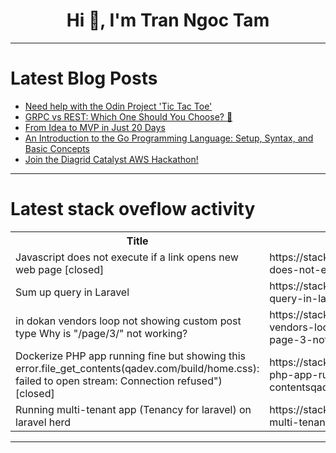 <h1 align="center">Hi 👋, I'm Tran Ngoc Tam</h1>

---

# Latest Blog Posts 
<!-- BLOG-POST-LIST:START -->
- [Need help with the Odin Project &#39;Tic Tac Toe&#39;](https://dev.to/brightanyawe/need-help-with-the-odin-project-tic-tac-toe-2gim)
- [GRPC vs REST: Which One Should You Choose? 🚨](https://dev.to/bytehide/grpc-vs-rest-which-one-should-you-choose-nid)
- [From Idea to MVP in Just 20 Days](https://dev.to/salmandotweb/from-idea-to-mvp-in-just-20-days-2m46)
- [An Introduction to the Go Programming Language: Setup, Syntax, and Basic Concepts](https://dev.to/ankitakanchan/an-introduction-to-the-go-programming-language-setup-syntax-and-basic-concepts-53gh)
- [Join the Diagrid Catalyst AWS Hackathon!](https://dev.to/diagrid/join-the-diagrid-catalyst-aws-hackathon-4849)
<!-- BLOG-POST-LIST:END -->

---

# Latest stack oveflow activity
<table>
  <tr><th>Title</th><th>Link</th></tr>
  <!-- STACKOVERFLOW:START --><tr><td>Javascript does not execute if a link opens new web page [closed]</td><td>https://stackoverflow.com/questions/78401522/javascript-does-not-execute-if-a-link-opens-new-web-page</td></tr><tr><td>Sum up query in Laravel</td><td>https://stackoverflow.com/questions/78401407/sum-up-query-in-laravel</td></tr><tr><td>in dokan vendors loop not showing custom post type Why is &quot;/page/3/&quot; not working?</td><td>https://stackoverflow.com/questions/78401369/in-dokan-vendors-loop-not-showing-custom-post-type-why-is-page-3-not-working</td></tr><tr><td>Dockerize PHP app running fine but showing this error.file_get_contents&lpar;qadev.com/build/home.css&rpar;: failed to open stream: Connection refused&quot;&rpar; [closed]</td><td>https://stackoverflow.com/questions/78401364/dockerize-php-app-running-fine-but-showing-this-error-file-get-contentsqadev-co</td></tr><tr><td>Running multi-tenant app &lpar;Tenancy for laravel&rpar; on laravel herd</td><td>https://stackoverflow.com/questions/78401326/running-multi-tenant-app-tenancy-for-laravel-on-laravel-herd</td></tr><!-- STACKOVERFLOW:END -->
</table>

---


